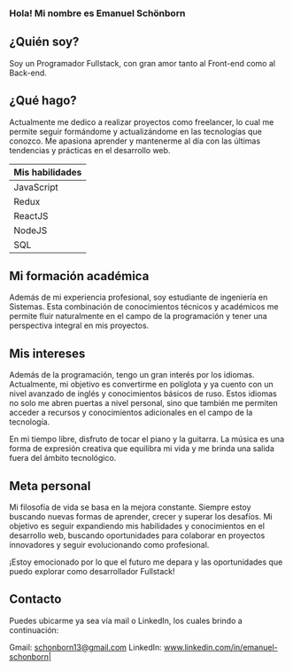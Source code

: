 ### Hola! Mi nombre es Emanuel Schönborn ###
## ¿Quién soy? ##
Soy un Programador Fullstack, con gran amor tanto al Front-end como al Back-end.

## ¿Qué hago? ##
Actualmente me dedico a realizar proyectos como freelancer, lo cual me permite seguir formándome y actualizándome en las tecnologías que conozco. Me apasiona aprender y mantenerme al día con las últimas tendencias y prácticas en el desarrollo web.

| Mis habilidades |
|---------------------|
|JavaScript|
|Redux|
|ReactJS|
|NodeJS|
|SQL|

## Mi formación académica ##
Además de mi experiencia profesional, soy estudiante de ingeniería en Sistemas. Esta combinación de conocimientos técnicos y académicos me permite fluir naturalmente en el campo de la programación y tener una perspectiva integral en mis proyectos.

## Mis intereses ##
Además de la programación, tengo un gran interés por los idiomas. Actualmente, mi objetivo es convertirme en políglota y ya cuento con un nivel avanzado de inglés y conocimientos básicos de ruso. Estos idiomas no solo me abren puertas a nivel personal, sino que también me permiten acceder a recursos y conocimientos adicionales en el campo de la tecnología.

En mi tiempo libre, disfruto de tocar el piano y la guitarra. La música es una forma de expresión creativa que equilibra mi vida y me brinda una salida fuera del ámbito tecnológico.

## Meta personal ##
Mi filosofía de vida se basa en la mejora constante. Siempre estoy buscando nuevas formas de aprender, crecer y superar los desafíos. Mi objetivo es seguir expandiendo mis habilidades y conocimientos en el desarrollo web, buscando oportunidades para colaborar en proyectos innovadores y seguir evolucionando como profesional.

¡Estoy emocionado por lo que el futuro me depara y las oportunidades que puedo explorar como desarrollador Fullstack!


## Contacto ##
Puedes ubicarme ya sea vía mail o LinkedIn, los cuales brindo a continuación:

Gmail: schonborn13@gmail.com
LinkedIn: www.linkedin.com/in/emanuel-schonborn|
